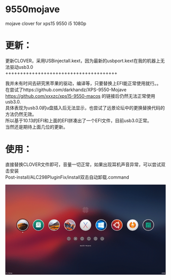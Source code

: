 # 9550mojave
mojave clover for xps15 9550 i5 1080p

# 更新：  
更新CLOVER，采用USBinjectall.kext，因为最新的usbport.kext在我的机器上无法驱动usb3.0  
++++++++++++++++++++++++++++++++++++++

我并未有时间去研究黑苹果的驱动，编译等，只要替换上EFI能正常使用就行。。  
在尝试了https://github.com/darkhandz/XPS-9550-Mojave  
https://github.com/xxxzc/xps15-9550-macos 的链接后仍然无法正常使用usb3.0.  
具体表现为usb3.0的u盘插入后无法显示，也尝试了远景论坛中的更换替换代码的方法仍然无效。  
所以基于10.13的EFI和上面的EFI拼凑出了一个EFI文件，目前usb3.0正常。  
当然还是期待上面几位的更新。  

# 使用：  
直接替换CLOVER文件即可，音量一切正常，如果出现耳机声音异常，可以尝试双击安装  
Post-install/ALC298PluginFix/install双击自动卸载.command

![image](/CLOVER/themes/Mojave/screenshot.png)
